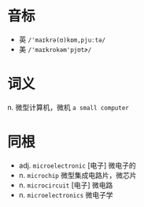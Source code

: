# 音标

- 英 `/'maɪkrə(ʊ)kɒm,pjuːtə/`
- 美 `/'maɪkrokəm'pjʊtɚ/`

# 词义

n. 微型计算机，微机
`a small computer`

# 同根

- adj. `microelectronic` [电子] 微电子的
- n. `microchip` 微型集成电路片，微芯片
- n. `microcircuit` [电子] 微电路
- n. `microelectronics` 微电子学

